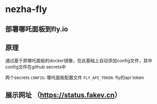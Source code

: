 # nezha-fly
## 部署哪吒面板到fly.io

## 原理
通过基于原哪吒面板的docker镜像，在此基础上自动添加config文件，其中config文件在github secrets中

两个secrets 
`CONFIG`: 哪吒面板配置文件
`FLY_API_TOKEN`: fly的api token

## 展示网址 （<https://status.fakev.cn>）